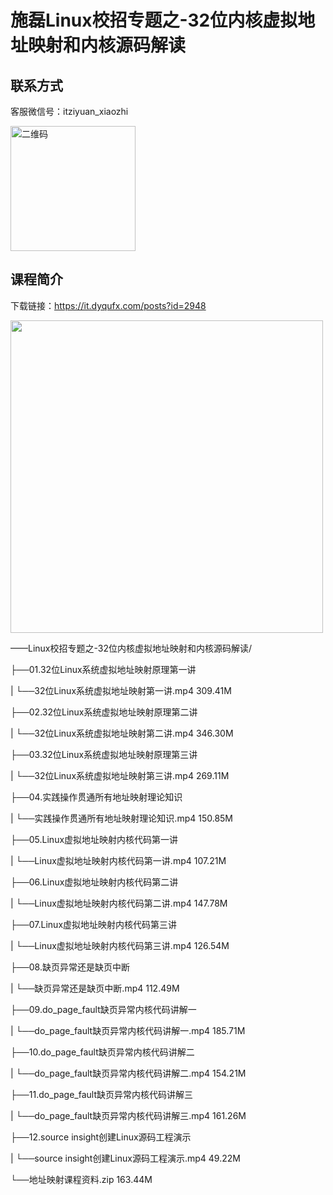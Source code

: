 # 施磊Linux校招专题之-32位内核虚拟地址映射和内核源码解读

## 联系方式

客服微信号：itziyuan_xiaozhi

<img src="https://ziyuanyun.oss-cn-guangzhou.aliyuncs.com/common/20240614073449/666b82192834a.jpg" width="200" height="200" alt="二维码">

## 课程简介

下载链接：https://it.dyqufx.com/posts?id=2948

<img src="https://ziyuanyun.oss-cn-guangzhou.aliyuncs.com/yun/20240515184450/664492221cc83.jpg" width="500" alt="">

  

 ——Linux校招专题之-32位内核虚拟地址映射和内核源码解读/

 ├──01.32位Linux系统虚拟地址映射原理第一讲

 | └──32位Linux系统虚拟地址映射第一讲.mp4 309.41M

 ├──02.32位Linux系统虚拟地址映射原理第二讲

 | └──32位Linux系统虚拟地址映射第二讲.mp4 346.30M

 ├──03.32位Linux系统虚拟地址映射原理第三讲

 | └──32位Linux系统虚拟地址映射第三讲.mp4 269.11M

 ├──04.实践操作贯通所有地址映射理论知识

 | └──实践操作贯通所有地址映射理论知识.mp4 150.85M

 ├──05.Linux虚拟地址映射内核代码第一讲

 | └──Linux虚拟地址映射内核代码第一讲.mp4 107.21M

 ├──06.Linux虚拟地址映射内核代码第二讲

 | └──Linux虚拟地址映射内核代码第二讲.mp4 147.78M

 ├──07.Linux虚拟地址映射内核代码第三讲

 | └──Linux虚拟地址映射内核代码第三讲.mp4 126.54M

 ├──08.缺页异常还是缺页中断

 | └──缺页异常还是缺页中断.mp4 112.49M

 ├──09.do_page_fault缺页异常内核代码讲解一

 | └──do_page_fault缺页异常内核代码讲解一.mp4 185.71M

 ├──10.do_page_fault缺页异常内核代码讲解二

 | └──do_page_fault缺页异常内核代码讲解二.mp4 154.21M

 ├──11.do_page_fault缺页异常内核代码讲解三

 | └──do_page_fault缺页异常内核代码讲解三.mp4 161.26M

 ├──12.source insight创建Linux源码工程演示

 | └──source insight创建Linux源码工程演示.mp4 49.22M

 └──地址映射课程资料.zip 163.44M

 &nbsp;

  